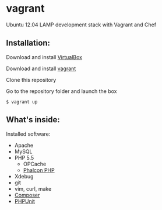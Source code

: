 vagrant
=======

Ubuntu 12.04 LAMP development stack with Vagrant and Chef

Installation:
-------------

Download and install [VirtualBox](http://www.virtualbox.org/)

Download and install [vagrant](http://vagrantup.com/)

Clone this repository

Go to the repository folder and launch the box

    $ vagrant up

What's inside:
--------------

Installed software:

* Apache
* MySQL
* PHP 5.5
    * OPCache
    * [Phalcon PHP](http://phalconphp.com/en/)
* Xdebug
* git
* vim, curl, make
* [Composer](http://getcomposer.org/)
* [PHPUnit](http://phpunit.de/manual/current/en/index.html)
